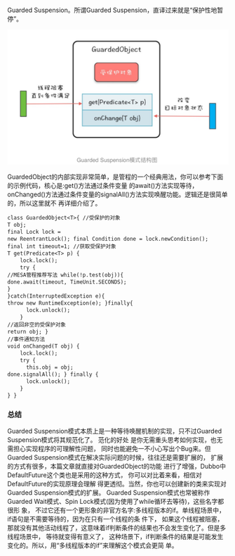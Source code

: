 ###

Guarded Suspension。所谓Guarded Suspension，直译过来就是“保护性地暂停”。  

![](./img/26-01.png)   

GuardedObject的内部实现非常简单，是管程的一个经典用法，你可以参考下面的示例代码，核心是:get()方法通过条件变量
的await()方法实现等待，onChanged()方法通过条件变量的signalAll()方法实现唤醒功能。逻辑还是很简单的，所以这里就不 再详细介绍了。  


``` 
class GuardedObject<T>{ //受保护的对象
T obj;
final Lock lock =
new ReentrantLock(); final Condition done = lock.newCondition();
final int timeout=1; //获取受保护对象
T get(Predicate<T> p) {
    lock.lock();
    try {
//MESA管程推荐写法 while(!p.test(obj)){
done.await(timeout, TimeUnit.SECONDS);
}
}catch(InterruptedException e){
throw new RuntimeException(e); }finally{
      lock.unlock();
    }
//返回非空的受保护对象
return obj; }
//事件通知方法
void onChanged(T obj) {
    lock.lock();
    try {
      this.obj = obj;
done.signalAll(); } finally {
      lock.unlock();
    }
} }

```



### 总结
Guarded Suspension模式本质上是一种等待唤醒机制的实现，只不过Guarded Suspension模式将其规范化了。
范化的好处 是你无需重头思考如何实现，也无需担心实现程序的可理解性问题，
同时也能避免一不小心写出个Bug来。但Guarded Suspension模式在解决实际问题的时候，往往还是需要扩展的，
扩展的方式有很多，本篇文章就直接对GuardedObject的功能 进行了增强，Dubbo中DefaultFuture这个类也是采用的这种方式，
你可以对比着来看，相信对DefaultFuture的实现原理会理解 得更透彻。当然，你也可以创建新的类来实现对Guarded Suspension模式的扩展。
Guarded Suspension模式也常被称作Guarded Wait模式、Spin Lock模式(因为使用了while循环去等待)，这些名字都很形 象，
不过它还有一个更形象的非官方名字:多线程版本的if。单线程场景中，if语句是不需要等待的，因为在只有一个线程的条 件下，
如果这个线程被阻塞，那就没有其他活动线程了，这意味着if判断条件的结果也不会发生变化了。但是多线程场景中， 等待就变得有意义了，
这种场景下，if判断条件的结果是可能发生变化的。所以，用“多线程版本的if”来理解这个模式会更简 单。